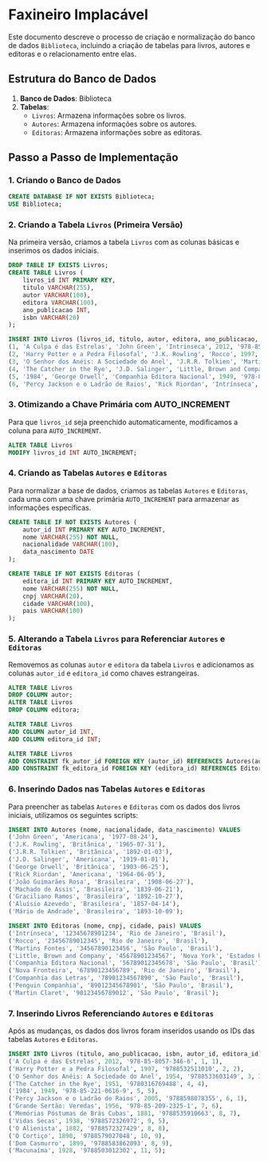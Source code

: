 # Faxineiro Implacável

Este documento descreve o processo de criação e normalização do banco de dados `Biblioteca`, incluindo a criação de tabelas para livros, autores e editoras e o relacionamento entre elas.

## Estrutura do Banco de Dados

1. **Banco de Dados**: Biblioteca
2. **Tabelas**:
   - `Livros`: Armazena informações sobre os livros.
   - `Autores`: Armazena informações sobre os autores.
   - `Editoras`: Armazena informações sobre as editoras.

## Passo a Passo de Implementação

### 1. Criando o Banco de Dados

```sql
CREATE DATABASE IF NOT EXISTS Biblioteca;
USE Biblioteca;
```

### 2. Criando a Tabela `Livros` (Primeira Versão)

Na primeira versão, criamos a tabela `Livros` com as colunas básicas e inserimos os dados iniciais.

```sql
DROP TABLE IF EXISTS Livros;
CREATE TABLE Livros (
    livros_id INT PRIMARY KEY,
    titulo VARCHAR(255),
    autor VARCHAR(100),
    editora VARCHAR(100),
    ano_publicacao INT,
    isbn VARCHAR(20)
);

INSERT INTO Livros (livros_id, titulo, autor, editora, ano_publicacao, isbn) VALUES 
(1, 'A Culpa é das Estrelas', 'John Green', 'Intrínseca', 2012, '978-85-8057-346-6'),
(2, 'Harry Potter e a Pedra Filosofal', 'J.K. Rowling', 'Rocco', 1997, '9788532511010'),
(3, 'O Senhor dos Anéis: A Sociedade do Anel', 'J.R.R. Tolkien', 'Martins Fontes', 1954, '9788533603149'),
(4, 'The Catcher in the Rye', 'J.D. Salinger', 'Little, Brown and Company', '1951', '9780316769488'),
(5, '1984', 'George Orwell', 'Companhia Editora Nacional', 1949, '978-85-221-0616-9'),
(6, 'Percy Jackson e o Ladrão de Raios', 'Rick Riordan', 'Intrínseca', 2005, '9788598078355');
```

### 3. Otimizando a Chave Primária com AUTO_INCREMENT

Para que `livros_id` seja preenchido automaticamente, modificamos a coluna para `AUTO_INCREMENT`.

```sql
ALTER TABLE Livros 
MODIFY livros_id INT AUTO_INCREMENT;
```

### 4. Criando as Tabelas `Autores` e `Editoras`

Para normalizar a base de dados, criamos as tabelas `Autores` e `Editoras`, cada uma com uma chave primária `AUTO_INCREMENT` para armazenar as informações específicas.

```sql
CREATE TABLE IF NOT EXISTS Autores (
    autor_id INT PRIMARY KEY AUTO_INCREMENT,
    nome VARCHAR(255) NOT NULL,
    nacionalidade VARCHAR(100),
    data_nascimento DATE
);

CREATE TABLE IF NOT EXISTS Editoras (
    editora_id INT PRIMARY KEY AUTO_INCREMENT,
    nome VARCHAR(255) NOT NULL,
    cnpj VARCHAR(20),
    cidade VARCHAR(100),
    pais VARCHAR(100)
);
```

### 5. Alterando a Tabela `Livros` para Referenciar `Autores` e `Editoras`

Removemos as colunas `autor` e `editora` da tabela `Livros` e adicionamos as colunas `autor_id` e `editora_id` como chaves estrangeiras.

```sql
ALTER TABLE Livros
DROP COLUMN autor;
ALTER TABLE Livros
DROP COLUMN editora;

ALTER TABLE Livros
ADD COLUMN autor_id INT,
ADD COLUMN editora_id INT;

ALTER TABLE Livros
ADD CONSTRAINT fk_autor_id FOREIGN KEY (autor_id) REFERENCES Autores(autor_id),
ADD CONSTRAINT fk_editora_id FOREIGN KEY (editora_id) REFERENCES Editoras(editora_id);
```

### 6. Inserindo Dados nas Tabelas `Autores` e `Editoras`

Para preencher as tabelas `Autores` e `Editoras` com os dados dos livros iniciais, utilizamos os seguintes scripts:

```sql
INSERT INTO Autores (nome, nacionalidade, data_nascimento) VALUES
('John Green', 'Americana', '1977-08-24'),
('J.K. Rowling', 'Britânica', '1965-07-31'),
('J.R.R. Tolkien', 'Britânica', '1892-01-03'),
('J.D. Salinger', 'Americana', '1919-01-01'),
('George Orwell', 'Britânica', '1903-06-25'),
('Rick Riordan', 'Americana', '1964-06-05'),
('João Guimarães Rosa', 'Brasileira', '1908-06-27'),
('Machado de Assis', 'Brasileira', '1839-06-21'),
('Graciliano Ramos', 'Brasileira', '1892-10-27'),
('Aluísio Azevedo', 'Brasileira', '1857-04-14'),
('Mário de Andrade', 'Brasileira', '1893-10-09');

INSERT INTO Editoras (nome, cnpj, cidade, pais) VALUES
('Intrínseca', '12345678901234', 'Rio de Janeiro', 'Brasil'),
('Rocco', '23456789012345', 'Rio de Janeiro', 'Brasil'),
('Martins Fontes', '34567890123456', 'São Paulo', 'Brasil'),
('Little, Brown and Company', '45678901234567', 'Nova York', 'Estados Unidos'),
('Companhia Editora Nacional', '56789012345678', 'São Paulo', 'Brasil'),
('Nova Fronteira', '67890123456789', 'Rio de Janeiro', 'Brasil'),
('Companhia das Letras', '78901234567890', 'São Paulo', 'Brasil'),
('Penguin Companhia', '89012345678901', 'São Paulo', 'Brasil'),
('Martin Claret', '90123456789012', 'São Paulo', 'Brasil');
```

### 7. Inserindo Livros Referenciando `Autores` e `Editoras`

Após as mudanças, os dados dos livros foram inseridos usando os IDs das tabelas `Autores` e `Editoras`.

```sql
INSERT INTO Livros (titulo, ano_publicacao, isbn, autor_id, editora_id) VALUES 
('A Culpa é das Estrelas', 2012, '978-85-8057-346-6', 1, 1),
('Harry Potter e a Pedra Filosofal', 1997, '9788532511010', 2, 2),
('O Senhor dos Anéis: A Sociedade do Anel', 1954, '9788533603149', 3, 3),
('The Catcher in the Rye', 1951, '9780316769488', 4, 4),
('1984', 1949, '978-85-221-0616-9', 5, 5),
('Percy Jackson e o Ladrão de Raios', 2005, '9788598078355', 6, 1),
('Grande Sertão: Veredas', 1956, '978-85-209-2325-1', 7, 6),
('Memórias Póstumas de Brás Cubas', 1881, '9788535910663', 8, 7),
('Vidas Secas', 1938, '9788572326972', 9, 5),
('O Alienista', 1882, '9788572327429', 8, 8),
('O Cortiço', 1890, '9788579027048', 10, 9),
('Dom Casmurro', 1899, '9788583862093', 8, 9),
('Macunaíma', 1928, '9788503012302', 11, 5);
```
